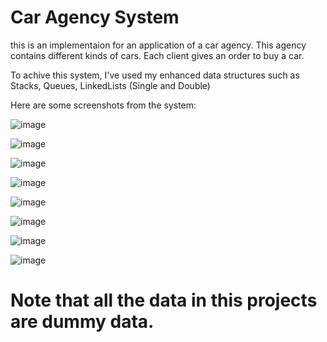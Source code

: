 # Car Agency System
this is an implementaion for an application of a car agency.
This agency contains different kinds of cars. Each client gives an order to buy a car.

To achive this system, I've used my enhanced data structures such as Stacks, Queues, LinkedLists (Single and Double)

Here are some screenshots from the system:

![image](https://github.com/019mj/Car-Agency-System/assets/131479958/1fd412ef-fbd0-46a8-a894-fa320170b77d)

![image](https://github.com/019mj/Car-Agency-System/assets/131479958/b7b8e4d2-feb4-4478-9767-5ebed88edead)

![image](https://github.com/019mj/Car-Agency-System/assets/131479958/6dbfed3a-52e5-4457-8475-6d988bd3dd27)

![image](https://github.com/019mj/Car-Agency-System/assets/131479958/3db3bb67-b7fe-45ba-9de6-2dfae0e45efd)

![image](https://github.com/019mj/Car-Agency-System/assets/131479958/31902642-d74f-40ca-982f-ae255ad7a16f)

![image](https://github.com/019mj/Car-Agency-System/assets/131479958/1f875ef9-2e12-4f85-b9c6-d114db2bcfb4)

![image](https://github.com/019mj/Car-Agency-System/assets/131479958/fac79a79-42ab-46e5-a8eb-84b21fd74f2b)

![image](https://github.com/019mj/Car-Agency-System/assets/131479958/26139639-99c5-4a48-8250-c2ae4fbd4d9f)

<h1>Note that all the data in this projects are dummy data.<h6>
